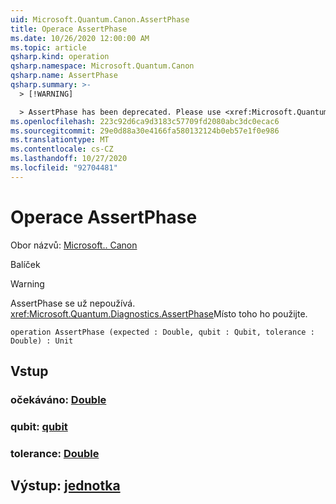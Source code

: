 ```yaml
---
uid: Microsoft.Quantum.Canon.AssertPhase
title: Operace AssertPhase
ms.date: 10/26/2020 12:00:00 AM
ms.topic: article
qsharp.kind: operation
qsharp.namespace: Microsoft.Quantum.Canon
qsharp.name: AssertPhase
qsharp.summary: >-
  > [!WARNING]

  > AssertPhase has been deprecated. Please use <xref:Microsoft.Quantum.Diagnostics.AssertPhase> instead.
ms.openlocfilehash: 223c92d6ca9d3183c57709fd2080abc3dc0ecac6
ms.sourcegitcommit: 29e0d88a30e4166fa580132124b0eb57e1f0e986
ms.translationtype: MT
ms.contentlocale: cs-CZ
ms.lasthandoff: 10/27/2020
ms.locfileid: "92704481"
---
```

# <a name="assertphase-operation"></a>Operace AssertPhase

Obor názvů: [Microsoft.. Canon](xref:Microsoft.Quantum.Canon)

Balíček [](https://nuget.org/packages/)


> [!WARNING]
> AssertPhase se už nepoužívá. <xref:Microsoft.Quantum.Diagnostics.AssertPhase>Místo toho ho použijte.



```qsharp
operation AssertPhase (expected : Double, qubit : Qubit, tolerance : Double) : Unit
```


## <a name="input"></a>Vstup

### <a name="expected--double"></a>očekáváno: [Double](xref:microsoft.quantum.lang-ref.double)




### <a name="qubit--qubit"></a>qubit: [qubit](xref:microsoft.quantum.lang-ref.qubit)




### <a name="tolerance--double"></a>tolerance: [Double](xref:microsoft.quantum.lang-ref.double)





## <a name="output--unit"></a>Výstup: [jednotka](xref:microsoft.quantum.lang-ref.unit)

